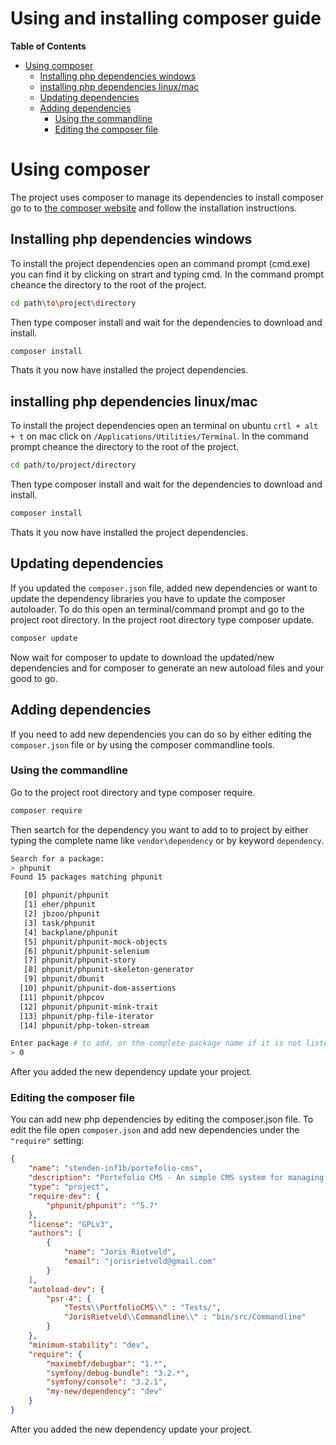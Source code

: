 # Using and installing composer guide
<!-- START doctoc generated TOC please keep comment here to allow auto update -->
<!-- DON'T EDIT THIS SECTION, INSTEAD RE-RUN doctoc TO UPDATE -->
**Table of Contents**

- [Using composer](#using-composer)
  - [Installing php dependencies windows](#installing-php-dependencies-windows)
  - [installing php dependencies linux/mac](#installing-php-dependencies-linuxmac)
  - [Updating dependencies](#updating-dependencies)
  - [Adding dependencies](#adding-dependencies)
    - [Using the commandline](#using-the-commandline)
    - [Editing the composer file](#editing-the-composer-file)

<!-- END doctoc generated TOC please keep comment here to allow auto update -->

# Using composer
The project uses composer to manage its dependencies to install composer go to to [the composer website](https://getcomposer.org/download/) and follow
the installation instructions.

## Installing php dependencies windows
To install the project dependencies open an command prompt (cmd.exe) you can find it by clicking on strart and typing cmd.
In the command prompt cheance the directory to the root of the project.
```bash
cd path\to\project\directory
```
Then type composer install and wait for the dependencies to download and install.
```bash
composer install
```
Thats it you now have installed the project dependencies.

## installing php dependencies linux/mac
To install the project dependencies open an terminal on ubuntu `crtl + alt + t` on mac click on `/Applications/Utilities/Terminal`. 
In the command prompt cheance the directory to the root of the project.
```bash
cd path/to/project/directory
```
Then type composer install and wait for the dependencies to download and install.
```bash
composer install
```
Thats it you now have installed the project dependencies.

## Updating dependencies
If you updated the `composer.json` file, added new dependencies or want to update the dependency libraries you have to update the composer autoloader. 
To do this open an terminal/command prompt and go to the project root directory. In the project root directory type composer update.
```bash
composer update
```
Now wait for composer to update to download the updated/new dependencies and for composer to generate an new autoload files and your good to go.

## Adding dependencies
If you need to add new dependencies you can do so by either editing the `composer.json` file or by using the composer commandline tools.
### Using the commandline
Go to the project root directory and type composer require.
```bash
composer require
```
Then seartch for the dependency you want to add to to project by either typing the complete name like `vendor\dependency` or by keyword `dependency`.  
```bash
Search for a package: 
> phpunit
Found 15 packages matching phpunit

   [0] phpunit/phpunit
   [1] eher/phpunit
   [2] jbzoo/phpunit
   [3] task/phpunit
   [4] backplane/phpunit
   [5] phpunit/phpunit-mock-objects
   [6] phpunit/phpunit-selenium
   [7] phpunit/phpunit-story
   [8] phpunit/phpunit-skeleton-generator
   [9] phpunit/dbunit
  [10] phpunit/phpunit-dom-assertions
  [11] phpunit/phpcov
  [12] phpunit/phpunit-mink-trait
  [13] phpunit/php-file-iterator
  [14] phpunit/php-token-stream

Enter package # to add, or the complete package name if it is not listed: 
> 0
```
After you added the new dependency update your project.

### Editing the composer file
You can add new php dependencies by editing the composer.json file. To edit the file open `composer.json` and add new dependencies under the `"require"` setting:
```json
{
    "name": "stenden-inf1b/portefolio-cms",
    "description": "Portefolio CMS - An simple CMS system for managing digital portfolios.",
    "type": "project",
    "require-dev": {
        "phpunit/phpunit": "^5.7"
    },
    "license": "GPLv3",
    "authors": [
        {
            "name": "Joris Rietveld",
            "email": "jorisrietveld@gmail.com"
        }
    ],
    "autoload-dev": {
        "psr-4": {
            "Tests\\PortfolioCMS\\" : "Tests/",
            "JorisRietveld\\Commandline\\" : "bin/src/Commandline"
        }
    },
    "minimum-stability": "dev",
    "require": {
        "maximebf/debugbar": "1.*",
        "symfony/debug-bundle": "3.2.*",
        "symfony/console": "3.2.1",
        "my-new/dependency": "dev"
    }
}
```
After you added the new dependency update your project.